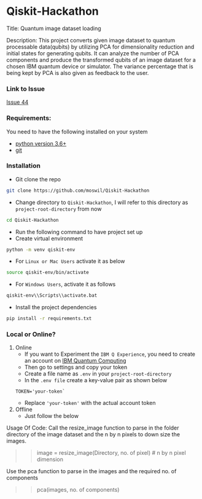 # Qiskit-Hackathon

Title: Quantum image dataset loading

Description:
This project converts given image dataset to quantum processable data(qubits) by utilizing PCA for dimensionality reduction and initial states for generating qubits. It can analyze the number of PCA components and produce the transformed qubits of an image dataset for a chosen IBM quantum device or simulator. The variance percentage that is being kept by PCA is also given as feedback to the user.

### Link to Issue
[Issue 44](https://github.com/qiskit-community/qiskit-camp-africa-19/issues/44)

### Requirements:
You need to have the following installed on your system
* [python version 3.6+](https://www.python.org/downloads/)
* [git](https://git-scm.com/downloads)

### Installation
- Git clone the repo
```bash
git clone https://github.com/moswil/Qiskit-Hackathon
```
- Change directory to `Qiskit-Hackathon`, I will refer to this directory as `project-root-directory` from now
```bash
cd Qiskit-Hackathon
```
- Run the following command to have project set up
- Create virtual environment
```bash
python -m venv qiskit-env
```
- For `Linux or Mac Users` activate it as below
```bash
source qiskit-env/bin/activate
```
- For `Windows Users`, activate it as follows
```bash
qiskit-env\\Scripts\\activate.bat
```
- Install the project dependencies
```bash
pip install -r requirements.txt
```

### Local or Online?
1. Online
    - If you want to Experiment the `IBM Q Experience`, you need to create an account on [IBM Quantum Computing](https://quantum-computing.ibm.com/)
    - Then go to settings and copy your token
    - Create a file name as `.env` in your `project-root-directory`
    - In the `.env file` create a key-value pair as shown below
    ```
    TOKEN='your-token`
    ```
    - Replace `'your-token'` with the actual account token
2. Offline
    - Just follow the below

Usage Of Code: 
Call the resize_image function to parse in the folder directory of the image dataset and the n by n pixels to down size the images. 
>> image = resize_image(Directory, no. of pixel)		# n by n pixel dimension

Use the pca function to parse in the images and the required no. of components
>> pca(images, no. of components) 
